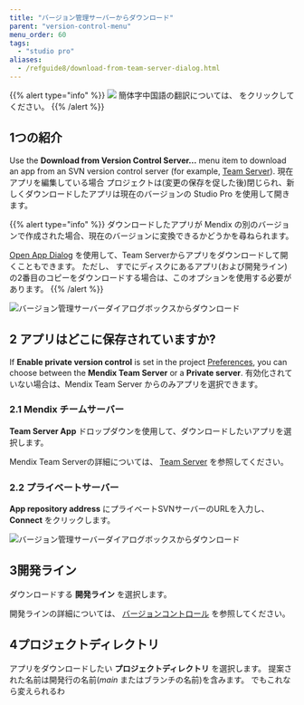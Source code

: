 ```yaml
---
title: "バージョン管理サーバーからダウンロード"
parent: "version-control-menu"
menu_order: 60
tags:
  - "studio pro"
aliases:
  - /refguide8/download-from-team-server-dialog.html
---
```


{{% alert type="info" %}}
<img src="attachments/chinese-translation/china.png" style="display: inline-block; margin: 0" /> 簡体字中国語の翻訳については、 [<unk> <unk> <unk>](https://cdn.mendix.tencent-cloud.com/documentation/refguide8/download-from-version-control-dialog.pdf) をクリックしてください。
{{% /alert %}}

## 1つの紹介

Use the **Download from Version Control Server…** menu item to download an app from an SVN version control server (for example, [Team Server](/developerportal/collaborate/team-server)). 現在アプリを編集している場合 プロジェクトは(変更の保存を促した後)閉じられ、新しくダウンロードしたアプリは現在のバージョンの Studio Pro を使用して開きます。

{{% alert type="info" %}}
ダウンロードしたアプリが Mendix の別のバージョンで作成された場合、現在のバージョンに変換できるかどうかを尋ねられます。

[Open App Dialog](open-app-dialog) を使用して、Team Serverからアプリをダウンロードして開くこともできます。 ただし、 すでにディスクにあるアプリ(および開発ライン)の2番目のコピーをダウンロードする場合は、このオプションを使用する必要があります。
{{% /alert %}}

![バージョン管理サーバーダイアログボックスからダウンロード](attachments/version-control-menu/download-from-version-control-server.png)

## 2 アプリはどこに保存されていますか?

If **Enable private version control** is set in the project [Preferences](preferences-dialog#enable), you can choose between the **Mendix Team Server** or a **Private server**. 有効化されていない場合は、Mendix Team Server からのみアプリを選択できます。

### 2.1 Mendix チームサーバー

**Team Server App** ドロップダウンを使用して、ダウンロードしたいアプリを選択します。

Mendix Team Serverの詳細については、 [Team Server](/developerportal/collaborate/team-server) を参照してください。

### 2.2 プライベートサーバー

**App repository address** にプライベートSVNサーバーのURLを入力し、 **Connect** をクリックします。

![バージョン管理サーバーダイアログボックスからダウンロード](attachments/version-control-menu/download-from-private-server.png)

## 3開発ライン

ダウンロードする **開発ライン** を選択します。

開発ラインの詳細については、 [バージョンコントロール](version-control) を参照してください。

## 4プロジェクトディレクトリ

アプリをダウンロードしたい **プロジェクトディレクトリ** を選択します。 提案された名前は開発行の名前(*main* またはブランチの名前)を含みます。 でもこれなら変えられるわ
